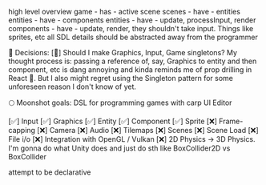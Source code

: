 high level overview
game - has - active scene
scenes - have - entities
entities - have - components
entities - have - update, processInput, render
components - have - update, render, they shouldn't take input. Things like sprites, etc
all SDL details should be abstracted away from the programmer

🤔 Decisions:
[🦆] Should I make Graphics, Input, Game singletons? My thought process is: passing a reference of, say, Graphics to entity and then component, etc is dang annoying and kinda reminds me of prop drilling in React 🍝. But I also might regret using the Singleton pattern for some unforeseen reason I don't know of yet.

🌕 Moonshot goals:
DSL for programming games with carp
UI Editor

[✅] Input
[✅] Graphics
[✅] Entity
[✅] Component
[✅] Sprite
[❌] Frame-capping
[❌] Camera
[❌] Audio
[❌] Tilemaps
[❌] Scenes
[❌] Scene Load
[❌] File i/o
[❌] Integration with OpenGL / Vulkan
[❌] 2D Physics -> 3D Physics. I'm gonna do what Unity does and just do sth like BoxCollider2D vs BoxCollider

attempt to be declarative